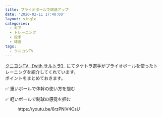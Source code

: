 ```yaml
---
title: プライオボールで球速アップ
date: '2020-02-11 17:40:00'
layout: single
categories:
  - ギア
  - トレーニング
  - 投手
  - 球速
tags:
  - クニヨシTV
---
```


[クニヨシTV 【with サルトラ】](https://www.youtube.com/channel/UCN7zL9IXNqxZDMIjlih1_Mw) にてタケトラ選手がプライオボールを使ったトレーニングを紹介してくれています。  
ポイントをまとめておきます。  

✅ 重いボールで体幹の使い方を掴む

✅ 軽いボールで制球の感覚を掴む

<figure class="wp-block-embed-youtube wp-block-embed is-type-video is-provider-youtube wp-embed-aspect-16-9 wp-has-aspect-ratio">

<div class="wp-block-embed__wrapper">https://youtu.be/6rzPNlV4CsU</div>

</figure>